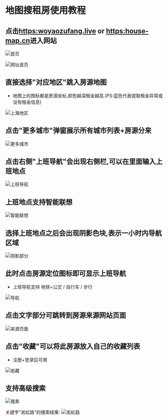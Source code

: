 # 地图搜租房使用教程

## 点击[https:woyaozufang.live](https://woyaozufang.live/) or [https:house-map.cn](https://house-map.cn/)进入网站

![首页](/md-img/首页.png)

![网址首页](/md-img/首页-城市.png)

## 直接选择"对应地区"跳入房源地图

- 地图上的图标都是房源坐标,颜色越深租金越高.(PS:蓝色代表提取租金异常或没有租金信息)

![上海地区](/md-img/上海地区.png)

## 点击"更多城市"弹窗展示所有城市列表+房源分来

![更多城市](/md-img/更多城市.png)

## 点击右侧"上班导航"会出现右侧栏,可以在里面输入上班地点

![上班导航](/md-img/上班导航.png)

## 上班地点支持智能联想

![智能联想](/md-img/智能联想.png)

## 选择上班地点之后会出现阴影色块,表示一小时内导航区域

![阴影部分](/md-img/阴影部分.png)

## 此时点击房源定位图标即可显示上班导航

- 上班导航支持 地铁+公交 / 自行车 / 步行

![导航](/md-img/上班导航.png)

## 点击文字部分可跳转到房源来源网站页面

![来源页面](/md-img/房源信息.png)

## 点击"收藏"可以将此房源放入自己的收藏列表

- 注册+登录后可用

![收藏](/md-img/收藏.png)

## 支持高级搜索

![搜素](/md-img/高级搜索.png)

关键字"淞虹路"的搜索结果:
![淞虹路](/md-img/搜索结果.png)
